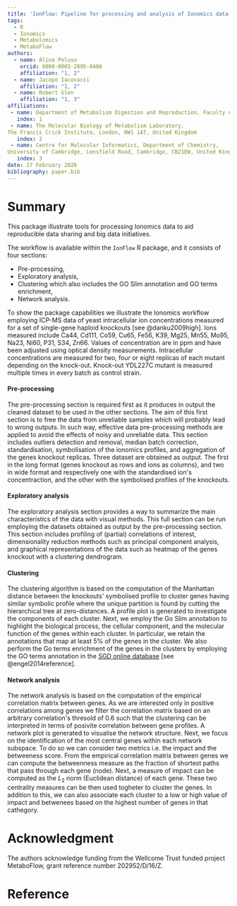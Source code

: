 ```yaml
---
title: 'IonFlow: Pipeline for processing and analysis of Ionomics data'
tags:
  - R
  - Ionomics
  - Metabolomics
  - MetaboFlow
authors:
  - name: Alina Peluso
    orcid: 0000-0003-2895-0406
    affiliation: "1, 2" 
  - name: Jacopo Iacovacci
    affiliation: "1, 2"
  - name: Robert Glen
    affiliation: "1, 3"
affiliations:
 - name: Department of Metabolism Digestion and Reproduction, Faculty of Medicine, Imperial College London, London, SW7 2AZ, United Kingdom
   index: 1
 - name: The Molecular Biology of Metabolism Laboratory,
The Francis Crick Institute, London, NW1 1AT, United Kingdom
   index: 2
 - name: Centre for Molecular Informatics, Department of Chemistry,
University of Cambridge, Lensfield Road, Cambridge, CB21EW, United Kingdom
   index: 3
date: 27 February 2020
bibliography: paper.bib
---
```


# Summary

This package illustrate tools for processing Ionomics data to aid reproducible data sharing and big data initiatives. 

The workflow is available within the `IonFlow` R package, and it consists of four sections:

* Pre-processing,
* Exploratory analysis,
* Clustering which also includes the GO Slim annotation and GO terms enrichment,
* Network analysis.

To show the package capabilities we illustrate the Ionomics workflow employing ICP-MS data of yeast intracellular ion concentrations measured for a set of single-gene haploid knockouts [see @danku2009high]. Ions measured include Ca44, Cd111, Co59, Cu65, Fe56, K39, Mg25, Mn55, Mo95, Na23, Ni60, P31, S34, Zn66. Values of concentration are in ppm and have been adjusted using optical density measurements. Intracellular concentrations are measured for two, four or eight replicas of each mutant depending on the knock-out. Knock-out YDL227C mutant is measured multiple times in every batch as control strain.

#### Pre-processing 
The pre-processing section is required first as it produces in output the cleaned dataset to be used in the other sections. The aim of this first section is to free the data from unreliable samples which will probably lead to wrong outputs. In such way, effective data pre-processing methods are applied to avoid the effects of noisy and unreliable data. This section includes outliers detection and removal, median batch correction, standardisation, symbolisation of the ionomics profiles, and aggregation of the genes knockout replicas. Three dataset are obtained as output. The first in the long format (genes knockout as rows and ions as columns), and two in wide format and respectively one with the standardised ion's concentraction, and the other with the symbolised profiles of the knockouts.

#### Exploratory analysis

The exploratory analysis section provides a way to summarize the main characteristics of the data with visual methods. This full section can be run employing the datasets obtained as output by the pre-processing section. This section includes profiling of (partial) correlations of interest, dimensionality reduction methods such as principal component analysis, and graphical representations of the data such as heatmap of the genes knockout with a clustering dendrogram.

#### Clustering

The clustering algorithm is based on the computation of the Manhattan distance between the knockouts' symbolised profile to cluster genes having similar symbolic profile where the unique partition is found by cutting the hierarchical tree at zero-distances. A profile plot is generated to investigate the components of each cluster. Next, we employ the Go Slim annotation to highlight the biological process, the cellular component, and the molecular function of the genes within each cluster. In particular, we retain the annotations that map at least 5% of the genes in the cluster. 
We also perform the Go terms enrichment of the genes in the clusters by employing the GO terms annotation in the [SGD online database](https://www.yeastgenome.org/) [see @engel2014reference].


#### Network analysis

The network analysis is based on the computation of the empirical correlation matrix between genes. As we are interested only in positive correlations among genes we filter the correlation matrix based on an arbitrary correlation's thresold of 0.6 such that the clustering can be interpreted in terms of posivite correlation between gene profiles.
A network plot is generated to visualise the network structure. Next, we 
focus on the identification of the most central genes within each network subspace. To do so we can consider two metrics i.e. the impact and the betweeness score. 
From the empirical correlation matrix between genes we can compute the betweenness measure as the fraction of shortest paths that pass through each gene (node). Next, a measure of impact can be computed as the $L_2$ norm (Euclidean distance) of each gene. These two centrality measures can be then used togheter to cluster the genes. In addition to this, we can also associate each cluster to a low or high value of impact and betwenees based on the highest number of genes in that cathegory. 



# Acknowledgment

The authors acknowledge funding from the Wellcome Trust funded project MetaboFlow, grant reference number 202952/D/16/Z.

# Reference